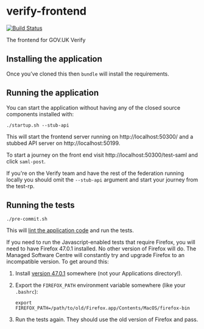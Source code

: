 # verify-frontend

[![Build Status](https://travis-ci.org/alphagov/verify-frontend.svg?branch=master)](https://travis-ci.org/alphagov/verify-frontend)

The frontend for GOV.UK Verify

## Installing the application

Once you’ve cloned this then `bundle` will install the requirements.

## Running the application

You can start the application without having any of the closed source components installed with:

`./startup.sh --stub-api`

This will start the frontend server running on http://localhost:50300/ and a stubbed API server on http://localhost:50199.

To start a journey on the front end visit http://localhost:50300/test-saml and click `saml-post`.

If you're on the Verify team and have the rest of the federation running locally you should omit the `--stub-api` argument
and start your journey from the test-rp.

## Running the tests

`./pre-commit.sh`

This will [lint the application code](https://github.com/alphagov/govuk-lint) and run the tests.

If you need to run the Javascript-enabled tests that require Firefox, you will need to have Firefox 47.0.1 installed.
No other version of Firefox will do. The Managed Software Centre will constantly try and upgrade Firefox to an incompatible version.
To get around this:

1. Install [version 47.0.1](https://ftp.mozilla.org/pub/firefox/releases/47.0.1/mac/en-GB/Firefox%2047.0.1.dmg) somewhere (not your Applications directory!).
2. Export the `FIREFOX_PATH` environment variable somewhere (like your `.bashrc`):

    `export FIREFOX_PATH=/path/to/old/Firefox.app/Contents/MacOS/firefox-bin`

3. Run the tests again. They should use the old version of Firefox and pass.
